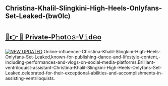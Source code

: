 ## Christina-Khalil-Slingkini-High-Heels-Onlyfans-Set-Leaked-(bw0lc)


# <h2><a href="https://mediaupload.pro?-19M">🔗👉 🔴 Private-P𝚑ot𝚘𝚜-V𝚒d𝚎o</a></h2>

[![NEW UPDATED](https://i.imgur.com/0qMVB7G.gif)](https://mediaupload.pro?-19M)
Online-influencer-Christina-Khalil-Slingkini-High-Heels-Onlyfans-Set-Leaked,known-for-publishing-dance-and-lifestyle-content,-including-performances-and-vlogs-on-social-media-platforms.Brilliant-ventriloquist-assistant-Christina-Khalil-Slingkini-High-Heels-Onlyfans-Set-Leaked,celebrated-for-their-exceptional-abilities-and-accomplishments-in-assisting-ventriloquists.  